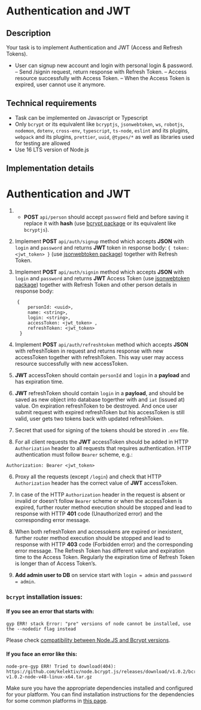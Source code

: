 # Authentication and JWT

## Description

Your task is to implement Authentication and JWT (Access and Refresh Tokens).
- User can signup new account and login with personal login & password.
– Send /signin request, return response with Refresh Token.
– Access resource successfully with Access Token.
– When the Access Token is expired, user cannot use it anymore.

## Technical requirements

- Task can be implemented on Javascript or Typescript
- Only `bcrypt` or its equivalent like `bcryptjs`, `jsonwebtoken`, `ws`, `robotjs`, `nodemon`, `dotenv`, `cross-env`, `typescript`, `ts-node`, `eslint` and its plugins, `webpack` and its plugins, `prettier`, `uuid`, `@types/*` as well as libraries used for testing are allowed
- Use 16 LTS version of Node.js


## Implementation details

# Authentication and JWT

1. - **POST** `api/person` should accept `password` field and before saving it replace it with **hash** (use [bcrypt package](https://www.npmjs.com/package/bcrypt) or its equivalent like `bcryptjs`).

2. Implement **POST** `api/auth/signup` method which accepts **JSON** with `login` and `password` and returns **JWT** token in response body: `{ token: <jwt_token> }` (use [jsonwebtoken package](https://www.npmjs.com/package/jsonwebtoken)) together with Refresh Token.

3. Implement **POST** `api/auth/signin` method which accepts **JSON** with `login` and `password` and returns **JWT** Access Token  (use [jsonwebtoken package](https://www.npmjs.com/package/jsonwebtoken)) together with Refresh Token and other person details in response body: 
```
    { 
        personId: <uuid>,
        name: <string>,
        login: <string>,
        accessToken: <jwt_token> ,
        refreshToken: <jwt_token>
     }
```

4.  Implement **POST** `api/auth/refreshtoken` method which accepts **JSON** with refreshToken in request and returns response with new accessToken together with refreshToken. This way user may access resource successfully with new accessToken.

4. **JWT** accessToken should contain `personId` and `login` in a **payload** and has expiration time.

5.  **JWT** refreshToken should contain `login` in a **payload**, and should be saved as new object into database togerther with and `iat` (issued at) value. On expiration refreshToken to be destroyed. And once user submit request with expired refreshToken but his accessToken is still valid, user gets two tokens back with updated refreshToken.

6. Secret that used for signing of the tokens should be stored in `.env` file.

7. For all client requests the **JWT** accessToken should be added in HTTP `Authorization` header to all requests that requires authentication. HTTP authentication must follow `Bearer` scheme, e.g.:
  ```
  Authorization: Bearer <jwt_token>
  ```

6. Proxy all the requests (except `/login`) and check that HTTP `Authorization` header has the correct value of **JWT** accessToken.

7. In case of the HTTP `Authorization` header in the request is absent or invalid or doesn’t follow `Bearer` scheme or when the accessToken is expired, further router method execution should be stopped and lead to response with HTTP **401** code (Unauthorized error) and the corresponding error message.

8. When both refreshToken and accessokens are expired or inexistent, further router method execution should be stopped and lead to response with HTTP **403** code (Forbidden error) and the corresponding error message.
The Refresh Token has different value and expiration time to the Access Token.
Regularly the expiration time of Refresh Token is longer than of Access Token’s.

9. **Add admin user to DB** on service start with `login = admin` and `password = admin`.

### `bcrypt` installation issues:

#### If you see an error that starts with:

```console
gyp ERR! stack Error: "pre" versions of node cannot be installed, use the --nodedir flag instead
```
Please check [compatibility between Node.JS and Bcrypt versions](https://www.npmjs.com/package/bcrypt#version-compatibility).

#### If you face an error like this:

```console
node-pre-gyp ERR! Tried to download(404): https://github.com/kelektiv/node.bcrypt.js/releases/download/v1.0.2/bcrypt_lib-v1.0.2-node-v48-linux-x64.tar.gz
```

Make sure you have the appropriate dependencies installed and configured for your platform. You can find installation instructions for the dependencies for some common platforms in [this page](https://github.com/kelektiv/node.bcrypt.js/wiki/Installation-Instructions).
